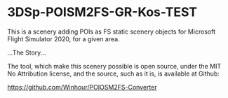 # 3DSp-POISM2FS-GR-Kos-TEST

This is a scenery adding POIs as FS static scenery objects for Microsoft Flight Simulator 2020, for a given area.

...The Story...

The tool, which make this scenery possible is open source, under the MIT No Attribution license, and the
source, such as it is, is available at Github:

https://github.com/Winhour/POIOSM2FS-Converter
